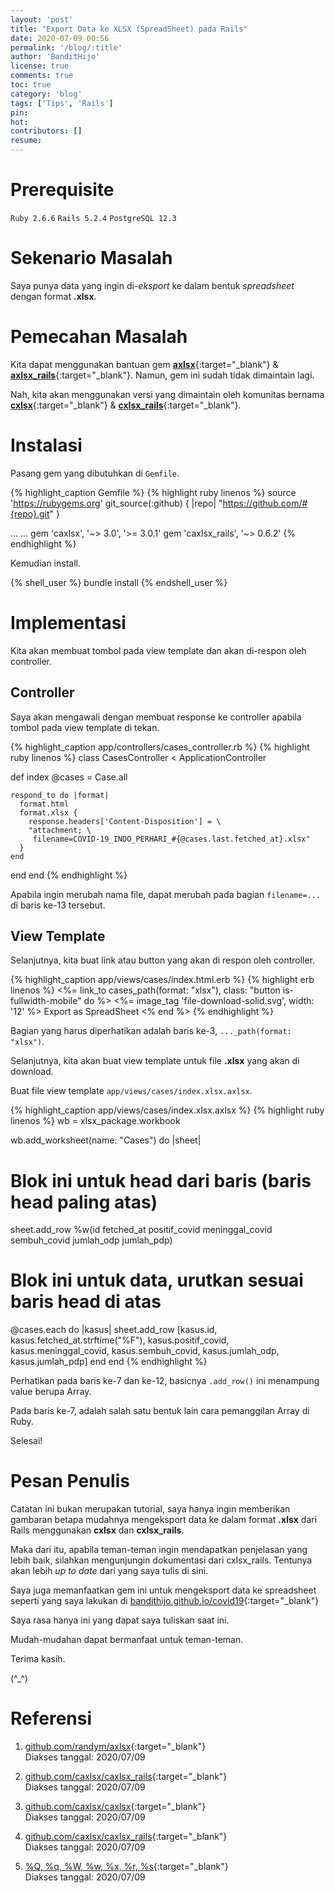 ```yaml
---
layout: 'post'
title: "Export Data ke XLSX (SpreadSheet) pada Rails"
date: 2020-07-09 00:56
permalink: '/blog/:title'
author: 'BanditHijo'
license: true
comments: true
toc: true
category: 'blog'
tags: ['Tips', 'Rails']
pin:
hot:
contributors: []
resume:
---
```


# Prerequisite

`Ruby 2.6.6` `Rails 5.2.4` `PostgreSQL 12.3`

# Sekenario Masalah

Saya punya data yang ingin di-*eksport* ke dalam bentuk *spreadsheet* dengan format **.xlsx**.

# Pemecahan Masalah

Kita dapat menggunakan bantuan gem [**axlsx**](https://github.com/randym/axlsx){:target="_blank"} & [**axlsx_rails**](https://github.com/caxlsx/caxlsx_rails){:target="_blank"}. Namun, gem ini sudah tidak dimaintain lagi.

Nah, kita akan menggunakan versi yang dimaintain oleh komunitas bernama [**cxlsx**](https://github.com/caxlsx/caxlsx){:target="_blank"} & [**cxlsx_rails**](https://github.com/caxlsx/caxlsx_rails){:target="_blank"}.

# Instalasi

Pasang gem yang dibutuhkan di `Gemfile`.

{% highlight_caption Gemfile %}
{% highlight ruby linenos %}
source 'https://rubygems.org'
git_source(:github) { |repo| "https://github.com/#{repo}.git" }

...
...
gem 'caxlsx',                             '~> 3.0', '>= 3.0.1'
gem 'caxlsx_rails',                       '~> 0.6.2'
{% endhighlight %}

Kemudian install.

{% shell_user %}
bundle install
{% endshell_user %}

# Implementasi

Kita akan membuat tombol pada view template dan akan di-respon oleh controller.

## Controller

Saya akan mengawali dengan membuat response ke controller apabila tombol pada view template di tekan.

{% highlight_caption app/controllers/cases_controller.rb %}
{% highlight ruby linenos %}
class CasesController < ApplicationController

  def index
    @cases = Case.all

    respond_to do |format|
      format.html
      format.xlsx {
        response.headers['Content-Disposition'] = \
        "attachment; \
         filename=COVID-19_INDO_PERHARI_#{@cases.last.fetched_at}.xlsx"
      }
    end
  end
end
{% endhighlight %}

Apabila ingin merubah nama file, dapat merubah pada bagian `filename=...` di baris ke-13 tersebut.

## View Template

Selanjutnya, kita buat link atau button yang akan di respon oleh controller.

{% highlight_caption app/views/cases/index.html.erb %}
{% highlight erb linenos %}
<%= link_to cases_path(format: "xlsx"), class: "button is-fullwidth-mobile" do %>
  <span class="icon">
    <%= image_tag 'file-download-solid.svg', width: '12' %>
  </span>
  <span class="has-text-weight-normal">Export as SpreadSheet</span>
<% end %>
{% endhighlight %}

Bagian yang harus diperhatikan adalah baris ke-3, `..._path(format: "xlsx")`.

Selanjutnya, kita akan buat view template untuk file **.xlsx** yang akan di download.

Buat file view template `app/views/cases/index.xlsx.axlsx`.

{% highlight_caption app/views/cases/index.xlsx.axlsx %}
{% highlight ruby linenos %}
wb = xlsx_package.workbook

wb.add_worksheet(name: "Cases") do |sheet|
  # Blok ini untuk head dari baris (baris head paling atas)
  sheet.add_row %w(id fetched_at positif_covid meninggal_covid
                   sembuh_covid jumlah_odp jumlah_pdp)

  # Blok ini untuk data, urutkan sesuai baris head di atas
  @cases.each do |kasus|
    sheet.add_row [kasus.id, kasus.fetched_at.strftime("%F"),
                   kasus.positif_covid, kasus.meninggal_covid,
                   kasus.sembuh_covid, kasus.jumlah_odp,
                   kasus.jumlah_pdp]
  end
end
{% endhighlight %}

Perhatikan pada baris ke-7 dan ke-12, basicnya `.add_row()` ini menampung value berupa Array.

Pada baris ke-7, adalah salah satu bentuk lain cara pemanggilan Array di Ruby.

Selesai!

# Pesan Penulis

Catatan ini bukan merupakan tutorial, saya hanya ingin memberikan gambaran betapa mudahnya mengeksport data ke dalam format **.xlsx** dari Rails menggunakan **cxlsx** dan **cxlsx_rails**.

Maka dari itu, apabila teman-teman ingin mendapatkan penjelasan yang lebih baik, silahkan mengunjungin dokumentasi dari cxlsx_rails. Tentunya akan lebih *up to date* dari yang saya tulis di sini.

Saya juga memanfaatkan gem ini untuk mengeksport data ke spreadsheet seperti yang saya lakukan di [bandithijo.github.io/covid19](https://bandithijo.github.io/covid19){:target="_blank"}

Saya rasa hanya ini yang dapat saya tuliskan saat ini.

Mudah-mudahan dapat bermanfaat untuk teman-teman.

Terima kasih.

(^_^)








# Referensi

1. [github.com/randym/axlsx](https://github.com/randym/axlsx){:target="_blank"}
<br>Diakses tanggal: 2020/07/09

2. [github.com/caxlsx/caxlsx_rails](https://github.com/caxlsx/caxlsx_rails){:target="_blank"}
<br>Diakses tanggal: 2020/07/09

3. [github.com/caxlsx/caxlsx](https://github.com/caxlsx/caxlsx){:target="_blank"}
<br>Diakses tanggal: 2020/07/09

4. [github.com/caxlsx/caxlsx_rails](https://github.com/caxlsx/caxlsx_rails){:target="_blank"}
<br>Diakses tanggal: 2020/07/09

5. [%Q, %q, %W, %w, %x, %r, %s](https://simpleror.wordpress.com/2009/03/15/q-q-w-w-x-r-s/){:target="_blank"}
<br>Diakses tanggal: 2020/07/09
